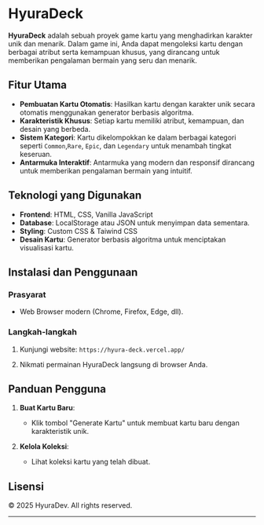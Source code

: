 # HyuraDeck

**HyuraDeck** adalah sebuah proyek game kartu yang menghadirkan karakter unik dan menarik. Dalam game ini, Anda dapat mengoleksi kartu dengan berbagai atribut serta kemampuan khusus, yang dirancang untuk memberikan pengalaman bermain yang seru dan menarik.

## Fitur Utama

- **Pembuatan Kartu Otomatis**: Hasilkan kartu dengan karakter unik secara otomatis menggunakan generator berbasis algoritma.
- **Karakteristik Khusus**: Setiap kartu memiliki atribut, kemampuan, dan desain yang berbeda.
- **Sistem Kategori**: Kartu dikelompokkan ke dalam berbagai kategori seperti `Common`,`Rare`, `Epic`, dan `Legendary` untuk menambah tingkat keseruan.
- **Antarmuka Interaktif**: Antarmuka yang modern dan responsif dirancang untuk memberikan pengalaman bermain yang intuitif.

## Teknologi yang Digunakan

- **Frontend**: HTML, CSS, Vanilla JavaScript
- **Database**: LocalStorage atau JSON untuk menyimpan data sementara.
- **Styling**: Custom CSS & Taiwind CSS
- **Desain Kartu**: Generator berbasis algoritma untuk menciptakan visualisasi kartu.

## Instalasi dan Penggunaan

### Prasyarat

- Web Browser modern (Chrome, Firefox, Edge, dll).

### Langkah-langkah

1. Kunjungi website:
`
https://hyura-deck.vercel.app/
`
   

2. Nikmati permainan HyuraDeck langsung di browser Anda.

## Panduan Pengguna

1. **Buat Kartu Baru**:
   - Klik tombol "Generate Kartu" untuk membuat kartu baru dengan karakteristik unik.

2. **Kelola Koleksi**:
   - Lihat koleksi kartu yang telah dibuat.


## Lisensi

© 2025 HyuraDev. All rights reserved.


---